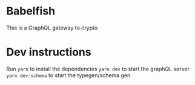 # Babelfish

This is a GraphQL gateway to crypto

# Dev instructions

Run
`yarn` to install the dependencies
`yarn dev` to start the graphQL server
`yarn dev:schema` to start the typegen/schema gen

